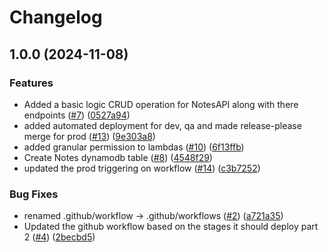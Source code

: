 # Changelog

## 1.0.0 (2024-11-08)


### Features

* Added a basic logic CRUD operation for NotesAPI along with there endpoints ([#7](https://github.com/subbusainath/ServerlessGuru-Code-Challenge/issues/7)) ([0527a94](https://github.com/subbusainath/ServerlessGuru-Code-Challenge/commit/0527a944750c3de2c953bf922fe66f1ea37646d7))
* added automated deployment for dev, qa and made release-please merge for prod ([#13](https://github.com/subbusainath/ServerlessGuru-Code-Challenge/issues/13)) ([9e303a8](https://github.com/subbusainath/ServerlessGuru-Code-Challenge/commit/9e303a8c51761df4bf17dcb919ef7ca8313dcb9c))
* added granular permission to lambdas ([#10](https://github.com/subbusainath/ServerlessGuru-Code-Challenge/issues/10)) ([6f13ffb](https://github.com/subbusainath/ServerlessGuru-Code-Challenge/commit/6f13ffbafa6f2fde160d256bb1cd0203ade4ed16))
* Create Notes dynamodb table ([#8](https://github.com/subbusainath/ServerlessGuru-Code-Challenge/issues/8)) ([4548f29](https://github.com/subbusainath/ServerlessGuru-Code-Challenge/commit/4548f29068ea80f8326983d640d2b28bb2cba412))
* updated the prod triggering on workflow ([#14](https://github.com/subbusainath/ServerlessGuru-Code-Challenge/issues/14)) ([c3b7252](https://github.com/subbusainath/ServerlessGuru-Code-Challenge/commit/c3b725218274ee057343ce1fb67dccc261b72b7e))


### Bug Fixes

* renamed .github/workflow -&gt; .github/workflows ([#2](https://github.com/subbusainath/ServerlessGuru-Code-Challenge/issues/2)) ([a721a35](https://github.com/subbusainath/ServerlessGuru-Code-Challenge/commit/a721a35f27531b938a67b7f7ab63340c051f0025))
* Updated the github workflow based on the stages it should deploy part 2 ([#4](https://github.com/subbusainath/ServerlessGuru-Code-Challenge/issues/4)) ([2becbd5](https://github.com/subbusainath/ServerlessGuru-Code-Challenge/commit/2becbd5c6f9166fb7c7dbabb0c3b209ecfe22123))
